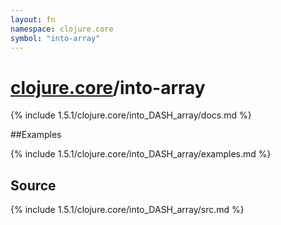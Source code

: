 ```yaml
---
layout: fn
namespace: clojure.core
symbol: "into-array"
---
```


# [clojure.core](../)/into-array

{% include 1.5.1/clojure.core/into_DASH_array/docs.md %}

##Examples

{% include 1.5.1/clojure.core/into_DASH_array/examples.md %}
## Source
{% include 1.5.1/clojure.core/into_DASH_array/src.md %}

